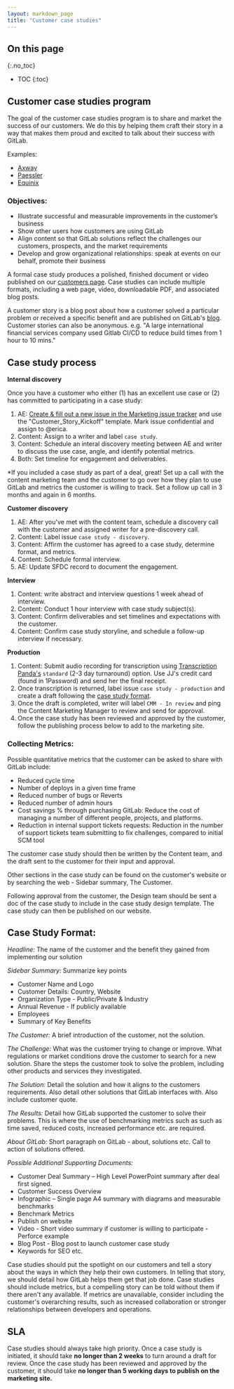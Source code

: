```yaml
---
layout: markdown_page
title: "Customer case studies"
---
```


## On this page
{:.no_toc}

- TOC
{:toc}

## Customer case studies program

The goal of the customer case studies program is to share and market the success of our customers. We do this by helping
them craft their story in a way that makes them proud and excited to talk about their success with GitLab. 

Examples:
- [Axway](/customers/axway/)
- [Paessler](/customers/paessler/)
- [Equinix](/customers/equinix/)

### Objectives:
- Illustrate successful and measurable improvements in the customer’s business
- Show other users how customers are using GitLab
- Align content so that GitLab solutions reflect the challenges our customers, prospects, and the market requirements
- Develop and grow organizational relationships: speak at events on our behalf, promote their business

A formal case study produces a polished, finished document or video published on our
[customers page](/customers/). Case studies can include multiple formats, including
a web page, video, downloadable PDF, and associated blog posts.

A customer story is a blog post about how a customer solved a particular problem or
received a specific benefit and are published on GitLab's [blog](/blog/).
Customer stories can also be anonymous. e.g. "A large international financial services
company used Gitlab CI/CD to reduce build times from 1 hour to 10 mins."

## Case study process

**Internal discovery**

Once you have a customer who either (1) has an excellent use case or (2) has committed to participating in a case study:

1. AE: [Create & fill out a new issue in the Marketing issue tracker](https://gitlab.com/gitlab-com/marketing/general/issues/new?issue) and use the "Customer_Story_Kickoff" template. Mark issue confidential and assign to @erica. 
1. Content: Assign to a writer and label `case study`.
1. Content: Schedule an interal discovery meeting between AE and writer to discuss the use case, angle, and identify potential metrics. 
1. Both: Set timeline for engagement and deliverables. 

*If you included a case study as part of a deal, great! Set up a call with the content marketing team and the customer to go over how they plan to use GitLab and metrics the customer is willing to track. Set a follow up call in 3 months and again in 6 months.  

**Customer discovery**

1. AE: After you've met with the content team, schedule a discovery call with the customer and assigned writer for a pre-discovery call.
1. Content: Label issue `case study - discovery`. 
1. Content: Affirm the customer has agreed to a case study, determine format, and metrics. 
1. Content: Schedule formal interview. 
1. AE: Update SFDC record to document the engagement. 

**Interview** 

1. Content: write abstract and interview questions 1 week ahead of interview. 
1. Content: Conduct 1 hour interview with case study subject(s). 
1. Content: Confirm deliverables and set timelines and expectations with the customer.
1. Content: Confirm case study storyline, and schedule a follow-up interview if necessary.

**Production**

1. Content: Submit audio recording for transcription using [Transcription Panda's](https://transcriptionpanda.com/) `standard` (2-3 day turnaround) option. Use JJ's credit card (found in 1Password) and send her the final receipt.
4. Once transcription is returned, label issue `case study - production` and create a draft following the [case study format](/handbook/marketing/product-marketing/#case-study-format).
5. Once the draft is completed, writer will label `CMM - In review` and ping the Content Marketing Manager to review and send for approval.
6. Once the case study has been reviewed and approved by the customer, follow the publishing process below to add to the marketing site.


### Collecting Metrics:
Possible quantitative metrics that the customer can be asked to share with GitLab include:
- Reduced cycle time
- Number of deploys in a given time frame
- Reduced number of bugs or Reverts
- Reduced number of admin hours
- Cost savings % through purchasing GitLab: Reduce the cost of managing a number of different people, projects, and platforms.
- Reduction in internal support tickets requests: Reduction in the number of support tickets team submitting to fix challenges, compared to initial SCM tool

The customer case study should then be written by the Content team, and the draft sent to the customer for their input and approval.

Other sections in the case study can be found on the customer's website or by searching the web - Sidebar summary, The Customer.

Following approval from the customer, the Design team should be sent a doc of the case study to include in the case study design template. The case study can then be published on our website.

## Case Study Format:

*Headline:* The name of the customer and the benefit they gained from implementing our solution

*Sidebar Summary:* Summarize key points
- Customer Name and Logo
- Customer Details: Country, Website
- Organization Type - Public/Private & Industry
- Annual Revenue - If publicly available
- Employees
- Summary of Key Benefits

*The Customer:* A brief introduction of the customer, not the solution.

*The Challenge:* What was the customer trying to change or improve. What regulations or market conditions drove the customer to search for a new solution. Share the steps the customer took to solve the problem, including other products and services they investigated.

*The Solution:* Detail the solution and how it aligns to the customers requirements. Also detail other solutions that GitLab interfaces with. Also include customer quote.

*The Results:* Detail how GitLab supported the customer to solve their problems. This is where the use of benchmarking metrics such as such as time saved, reduced costs, increased performance etc. are required.

*About GitLab:* Short paragraph on GitLab - about, solutions etc. Call to action of solutions offered.

*Possible Additional Supporting Documents:*
- Customer Deal Summary – High Level PowerPoint summary after deal first signed.
- Customer Success Overview
- Infographic – Single page A4 summary with diagrams and measurable benchmarks
- Benchmark Metrics
- Publish on website
- Video - Short video summary if customer is willing to participate - Perforce example
- Blog Post - Blog post to launch customer case study
- Keywords for SEO etc.

Case studies should put the spotlight on our customers and tell a story about the ways in which they help their own customers. In telling that story, we should detail how GitLab helps them get that job done. Case studies should include metrics, but a compelling story can be told without them if there aren't any available. If metrics are unavailable, consider including the customer's overarching results, such as increased collaboration or stronger relationships between developers and operations.  

## SLA

Case studies should always take high priority. Once a case study is initiated,
it should take **no longer than 2 weeks** to turn around a draft for review. Once the case study has been reviewed and approved by the customer,
it should take **no longer than 5 working days to publish on the marketing site.**